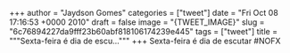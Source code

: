 
+++
author = "Jaydson Gomes"
categories = ["tweet"]
date = "Fri Oct 08 17:16:53 +0000 2010"
draft = false
image = "{TWEET_IMAGE}"
slug = "6c76894227da9fff23b60abf818106174239e445"
tags = ["tweet"]
title = """Sexta-feira é dia de escu..."""
+++
Sexta-feira é dia de escutar #NOFX
